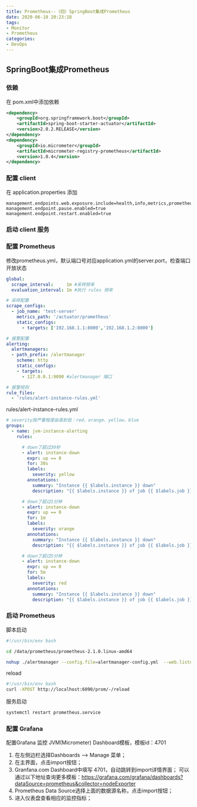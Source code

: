 ```yaml
---
title: Prometheus--（四）SpringBoot集成Prometheus
date: 2020-06-10 20:23:18
tags:
- Monitor
- Prometheus
categories:
- DevOps
---
```

## SpringBoot集成Prometheus

### 依赖

在 pom.xml中添加依赖

```xml
<dependency>
    <groupId>org.springframework.boot</groupId>
    <artifactId>spring-boot-starter-actuator</artifactId>
    <version>2.0.2.RELEASE</version>
</dependency>
<dependency>
    <groupId>io.micrometer</groupId>
    <artifactId>micrometer-registry-prometheus</artifactId>
    <version>1.0.4</version>
</dependency>
```

### 配置 client

在 application.properties 添加
```properties
management.endpoints.web.exposure.include=health,info,metrics,prometheus,restart,pause
management.endpoint.pause.enabled=true
management.endpoint.restart.enabled=true
```

### 启动 client 服务

### 配置 Prometheus
修改prometheus.yml，默认端口号对应application.yml的server.port，检查端口开放状态
```yml
global:
  scrape_interval:     1m #采样频率
  evaluation_interval: 1m #执行 rules 频率

# 采样配置
scrape_configs:
  - job_name: 'test-server'
    metrics_path: '/actuator/prometheus'
    static_configs:
      - targets: ['192.168.1.1:8000','192.168.1.2:8000']

# 报警配置
alerting:
  alertmanagers:
  - path_prefix: /alertmanager
    scheme: http
    static_configs:
    - targets:
      - 127.0.0.1:9090 #alertmanager 端口

# 报警规则
rule_files:
  - 'rules/alert-instance-rules.yml'
```

rules/alert-instance-rules.yml
```yml
# severity按严重程度由高到低：red、orange、yellow、blue
groups:
  - name: jvm-instance-alerting
    rules:

      # down了超过30秒
      - alert: instance-down
        expr: up == 0
        for: 30s
        labels:
          severity: yellow
        annotations:
          summary: "Instance {{ $labels.instance }} down"
          description: "{{ $labels.instance }} of job {{ $labels.job }} has been down for more than 30 seconds."

      # down了超过1分钟
      - alert: instance-down
        expr: up == 0
        for: 1m
        labels:
          severity: orange
        annotations:
          summary: "Instance {{ $labels.instance }} down"
          description: "{{ $labels.instance }} of job {{ $labels.job }} has been down for more than 1 minutes."

      # down了超过5分钟
      - alert: instance-down
        expr: up == 0
        for: 5m
        labels:
          severity: red
        annotations:
          summary: "Instance {{ $labels.instance }} down"
          description: "{{ $labels.instance }} of job {{ $labels.job }} has been down for more than 5 minutes."

```

### 启动 Prometheus

脚本启动
```bash
#!/usr/bin/env bash

cd /data/prometheus/prometheus-2.1.0.linux-amd64

nohup ./alertmanager --config.file=alertmanager-config.yml  --web.listen-address=":6093"  --web.external-url=http://ip:6093/alertmanager --web.route-prefix=alertmanager --log.level=info >/dev/null &
```

reload
```bash
#!/usr/bin/env bash
curl -XPOST http://localhost:6090/prom/-/reload
```

服务启动
```bash
systemctl restart prometheus.service
```

### 配置 Grafana

配置Grafana 监控 JVM(Micrometer) Dashboard模板，模板id：4701

1. 在左侧边栏选择Dashboards --> Manage 菜单；
2. 在主界面，点击import按钮；
3. Granfana.com Dashboard中填写 4701，自动跳转到import详情界面；
   可以通过以下地址查询更多模板：https://grafana.com/grafana/dashboards?dataSource=prometheus&collector=nodeExporter
4. Prometheus Data Source选择上面的数据源名称，点击import按钮；
5. 进入仪表盘查看相应的监控指标；




